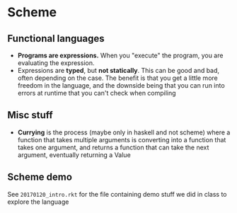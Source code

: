 # Scheme

## Functional languages
* **Programs are expressions.** When you "execute" the program, you are evaluating the expression.
* Expressions are **typed**, but **not statically**. This can be good and bad, often depending on the case. The benefit is that you get a little more freedom in the language, and the downside being that you can run into errors at runtime that you can't check when compiling

## Misc stuff
* **Currying** is the process (maybe only in haskell and not scheme) where a function that takes multiple arguments is converting into a function that takes one argument, and returns a function that can take the next argument, eventually returning a Value

## Scheme demo
See `20170120_intro.rkt` for the file containing demo stuff we did in class to explore the language
